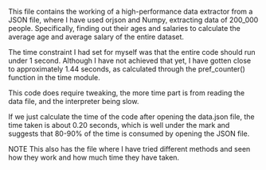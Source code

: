 This file contains the working of a high-performance data extractor from a JSON file, where I have used orjson and Numpy, extracting data of 200_000 people.
Specifically, finding out their ages and salaries to calculate the average age and average salary of the entire dataset.

The time constraint I had set for myself was that the entire code should run under 1 second.
Although I have not achieved that yet, I have gotten close to approximately 1.44 seconds, as calculated through the pref_counter() function in the time module.

This code does require tweaking, the more time part is from reading the data file, and the interpreter being slow. 

If we just calculate the time of the code after opening the data.json file, the time taken is about 0.20 seconds, which is well under the mark and suggests that 80-90% of the time 
is consumed by opening the JSON file.

NOTE
This also has the file where I have tried different methods and seen how they work and how much time they have taken.
